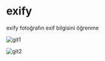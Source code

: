 # exify
exify fotoğrafın exif bilgisini öğrenme

![git1](https://user-images.githubusercontent.com/7726424/124509819-3ca5b080-dddb-11eb-9bb1-e8d96232673f.JPG)

![git2](https://user-images.githubusercontent.com/7726424/124509822-3dd6dd80-dddb-11eb-97ee-35d29b4fdf6f.JPG)

